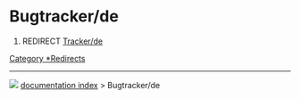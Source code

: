 # Bugtracker/de
1.  REDIRECT [Tracker/de](Tracker/de.md)



[Category   *Redirects](Category_Redirects.md)



---
![](images/Right_arrow.png) [documentation index](../README.md) > Bugtracker/de
